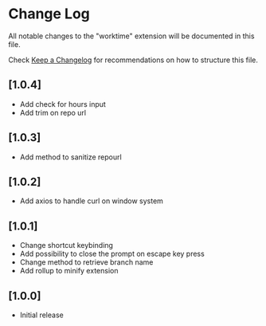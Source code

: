 # Change Log

All notable changes to the "worktime" extension will be documented in this file.

Check [Keep a Changelog](http://keepachangelog.com/) for recommendations on how to structure this file.

## [1.0.4]

- Add check for hours input
- Add trim on repo url

## [1.0.3]

- Add method to sanitize repourl

## [1.0.2]

- Add axios to handle curl on window system

## [1.0.1]

- Change shortcut keybinding
- Add possibility to close the prompt on escape key press
- Change method to retrieve branch name
- Add rollup to minify extension

## [1.0.0]

- Initial release
